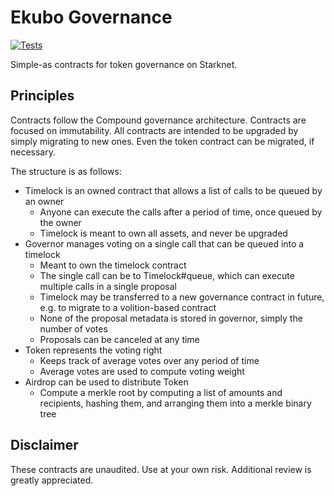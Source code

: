 # Ekubo Governance

[![Tests](https://github.com/EkuboProtocol/governance/actions/workflows/test.yaml/badge.svg)](https://github.com/EkuboProtocol/governance/actions/workflows/test.yaml)

Simple-as contracts for token governance on Starknet.

## Principles

Contracts follow the Compound governance architecture.
Contracts are focused on immutability.
All contracts are intended to be upgraded by simply migrating to new ones. Even the token contract can be migrated, if necessary.

The structure is as follows:

- Timelock is an owned contract that allows a list of calls to be queued by an owner
    - Anyone can execute the calls after a period of time, once queued by the owner
    - Timelock is meant to own all assets, and never be upgraded
- Governor manages voting on a single call that can be queued into a timelock
    - Meant to own the timelock contract
    - The single call can be to Timelock#queue, which can execute multiple calls in a single proposal
    - Timelock may be transferred to a new governance contract in future, e.g. to migrate to a volition-based contract
    - None of the proposal metadata is stored in governor, simply the number of votes
    - Proposals can be canceled at any time
- Token represents the voting right
    - Keeps track of average votes over any period of time
    - Average votes are used to compute voting weight
- Airdrop can be used to distribute Token
    - Compute a merkle root by computing a list of amounts and recipients, hashing them, and arranging them into a merkle binary tree

## Disclaimer

These contracts are unaudited. Use at your own risk. Additional review is greatly appreciated.
